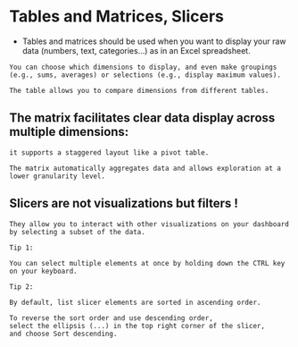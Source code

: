 
# Tables and Matrices, Slicers

- Tables and matrices should be used when you want to display your raw data (numbers, text, categories...) as in an Excel spreadsheet.
  
```
You can choose which dimensions to display, and even make groupings (e.g., sums, averages) or selections (e.g., display maximum values).

The table allows you to compare dimensions from different tables.
```

## The matrix facilitates clear data display across multiple dimensions: 

```
it supports a staggered layout like a pivot table. 

The matrix automatically aggregates data and allows exploration at a lower granularity level.
```

## Slicers are not visualizations but filters ! 

```
They allow you to interact with other visualizations on your dashboard by selecting a subset of the data. 

Tip 1: 

You can select multiple elements at once by holding down the CTRL key on your keyboard. 

Tip 2: 

By default, list slicer elements are sorted in ascending order. 

To reverse the sort order and use descending order, 
select the ellipsis (...) in the top right corner of the slicer, 
and choose Sort descending.
```

